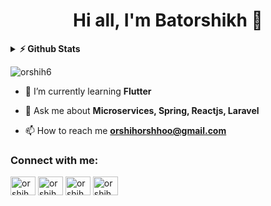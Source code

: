 <h1 align="center">Hi all, I'm Batorshikh 👋</h1>

<details>	
  <summary><b>⚡ Github Stats</b></summary>

<img height="180em" src="https://github-readme-stats.vercel.app/api?username=orshih6&show_icons=true&hide_border=true&count_private=true" />
<img height="180em" src="https://github-readme-stats.vercel.app/api/top-langs/?username=orshih6&show_icons=true&hide_border=true&layout=compact&langs_count=10&exclude_repo=boxshop,bella,taracode,university,newsfeed,devtools"/>
</details>

<p align="left"> <img src="https://komarev.com/ghpvc/?username=orshih6&label=Profile%20views&color=0e75b6&style=flat" alt="orshih6" /> </p>

- 🌱 I’m currently learning **Flutter**

- 💬 Ask me about **Microservices, Spring, Reactjs, Laravel**

- 📫 How to reach me **orshihorshhoo@gmail.com**

<h3 align="left">Connect with me:</h3>
<p align="left">
<a href="https://www.linkedin.com/in/batorshih-orshih-b2310b173/" target="blank"><img align="center" src="https://cdn.jsdelivr.net/npm/simple-icons@3.0.1/icons/linkedin.svg" alt="orshih6" height="30" width="40" /></a>
<a href="https://www.facebook.com/orshih.orshhoo/" target="blank"><img align="center" src="https://cdn.jsdelivr.net/npm/simple-icons@3.0.1/icons/facebook.svg" alt="orshih" height="30" width="40" /></a>
<a href="https://www.instagram.com/orshih0412/" target="blank"><img align="center" src="https://cdn.jsdelivr.net/npm/simple-icons@3.0.1/icons/instagram.svg" alt="orshih6" height="30" width="40" /></a>
<a href="https://www.hackerrank.com/orshih" target="blank"><img align="center" src="https://cdn.jsdelivr.net/npm/simple-icons@3.0.1/icons/hackerrank.svg" alt="orshih6" height="30" width="40" /></a>
</p>
